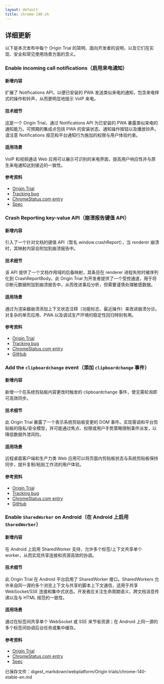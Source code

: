 ```yaml
---
layout: default
title: chrome-140-zh
---
```


## 详细更新

以下是本次发布中每个 Origin Trial 的简明、面向开发者的说明，以及它们在实现、安全和常见使用场景方面的含义。

### Enable incoming call notifications（启用来电通知）

#### 新增内容
扩展了 Notifications API，以便已安装的 PWA 发送类似来电的通知，包含来电样式的操作和铃声，从而更明显地提示 VoIP 来电。

#### 技术细节
这是一个 Origin Trial，通过 Notifications API 为已安装的 PWA 暴露类似来电的通知能力。可预期的集成点包括 PWA 的安装状态、通知操作按钮以及播放铃声。请注意 Notifications 规范和平台通知行为施加的权限与用户体验约束。

#### 适用场景
VoIP 和视频通话 Web 应用可以展示可识别的来电界面，提高用户响应性并与原生来电通知达到接近的一致性。

#### 参考资料
- [Origin Trial](https://developer.chrome.com/origintrials/#/register_trial/2876111312029483009)
- [Tracking bug](https://issues.chromium.org/issues/detail?id=1383570)
- [ChromeStatus.com entry](https://chromestatus.com/feature/5110990717321216)
- [Spec](https://notifications.spec.whatwg.org)

### Crash Reporting key-value API（崩溃报告键值 API）

#### 新增内容
引入了一个针对文档的键值 API（暂名 window.crashReport），当 renderer 崩溃时，其映射内容会附加到崩溃报告中。

#### 技术细节
该 API 提供了一个文档作用域的后备映射，其条目在 renderer 进程失败时被序列化到 CrashReportBody。此 Origin Trial 为开发者提供了一个受控通道，用于将诊断元数据附加到崩溃报告中，从而改进事后分析，但需要谨慎处理敏感数据。

#### 适用场景
通过为渲染器崩溃添加上下文状态注释（功能标志、最近操作）来改进崩溃分诊。对复杂的单页应用、PWA 以及调试生产环境的稳定性回归特别有用。

#### 参考资料
- [Origin Trial](https://developer.chrome.com/origintrials/#/register_trial/1304355042077179905)
- [Tracking bug](https://issues.chromium.org/issues/400432195)
- [ChromeStatus.com entry](https://chromestatus.com/feature/6228675846209536)
- [GitHub](https://github.com/WICG/crash-reporting/pull/37)

### Add the `clipboardchange` event（添加 `clipboardchange` 事件）

#### 新增内容
新增一个在系统剪贴板内容更改时触发的 clipboardchange 事件，使无需轮询即可高效同步。

#### 技术细节
此 Origin Trial 暴露了一个表示系统剪贴板变更的 DOM 事件。实现需调和平台剪贴板的隐私/安全模型，并可能通过焦点、权限或用户手势策略限制事件派发，以降低数据外泄风险。

#### 适用场景
远程桌面客户端和生产力类 Web 应用可以将页面内剪贴板状态与系统剪贴板保持同步，提升复制/粘贴工作流的用户体验。

#### 参考资料
- [Origin Trial](https://developer.chrome.com/origintrials/#/register_trial/137922738588221441)
- [Tracking bug](https://issues.chromium.org/issues/41442253)
- [ChromeStatus.com entry](https://chromestatus.com/feature/5085102657503232)
- [GitHub](https://github.com/w3c/clipboard-apis/pull/239)

### Enable `SharedWorker` on Android（在 Android 上启用 `SharedWorker`）

#### 新增内容
在 Android 上启用 SharedWorker 支持，允许多个标签/上下文共享单个 worker，从而实现共享连接和资源高效的协调。

#### 技术细节
此 Origin Trial 在 Android 平台启用了 SharedWorker 接口。SharedWorkers 允许来自同一源的多个浏览上下文与共享的脚本上下文通信，适用于共享 WebSocket/SSE 连接和集中式状态。开发者应关注生命周期语义、跨文档消息传递以及与 HTML 规范的一致性。

#### 适用场景
通过在标签间共享单个 WebSocket 或 SSE 来节省资源；在 Android 上同一源的多个标签间协调后台任务或集中缓存。

#### 参考资料
- [Origin Trial](https://developer.chrome.com/origintrials/#/register_trial/4101090410674257921)
- [ChromeStatus.com entry](https://chromestatus.com/feature/6265472244514816)
- [Spec](https://html.spec.whatwg.org/multipage/workers.html#shared-workers-and-the-sharedworker-interface)

已保存文件：digest_markdown/webplatform/Origin trials/chrome-140-stable-en.md
